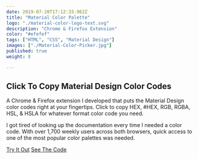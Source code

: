 ```yaml
---
date: 2019-07-20T17:12:33.962Z
title: "Material Color Palette" 
logo: "./material-color-logo-text.svg"
description: "Chrome & Firefox Extension"
color: "#efefef"
tags: ["HTML", "CSS", "Material Design"]
images: ["./Material-Color-Picker.jpg"]
published: true
weight: 8

---
```

## Click To Copy Material Design Color Codes

A Chrome & Firefox extension I developed that puts the Material Design color codes right at your fingertips. Click to copy HEX, #HEX, RGB, RGBA, HSL, & HSLA for whatever format color code you need.

I got tired of looking up the documentation every time I needed a color code. With over 1,700 weekly users across both browsers, quick access to one of the most popular color palettes was needed.
<div class="buttons">
<a href="https://materialcolor.xyz" class="button">Try It Out</a> 
<a href="https://github.com/harnerdesigns/material-color" class="button">See The Code</a>
</div>